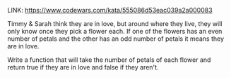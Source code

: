 LINK: https://www.codewars.com/kata/555086d53eac039a2a000083

Timmy & Sarah think they are in love, but around where they live, they will only know once they pick a flower each. If one of the flowers has an even number of petals and the other has an odd number of petals it means they are in love.

Write a function that will take the number of petals of each flower and return true if they are in love and false if they aren't.